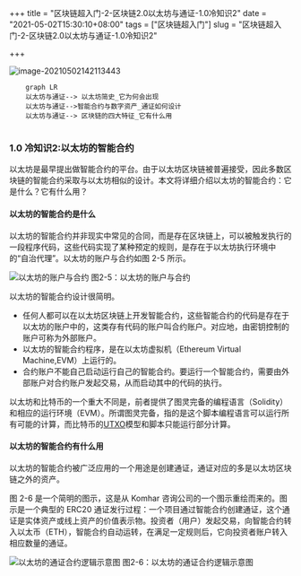 +++
title = "区块链超入门-2-区块链2.0以太坊与通证-1.0冷知识2"
date = "2021-05-02T15:30:10+08:00"
tags = ["区块链超入门"]
slug = "区块链超入门-2-区块链2.0以太坊与通证-1.0冷知识2"

+++

![image-20210502142113443](C:\Users\jiaoj\Desktop\current\rorrim\static\images\image-20210502142113443.png)
```mermaid
	graph LR
	以太坊与通证--> 以太坊简史_它为何会出现
	以太坊与通证-->智能合约与数字资产_通证如何设计
	以太坊与通证--> 区块链的四大特征_它有什么用
	
```

### 1.0 冷知识2:以太坊的智能合约

以太坊是最早提出做智能合约的平台。由于以太坊区块链被普遍接受，因此多数区块链的智能合约采取与以太坊相似的设计。本文将详细介绍以太坊的智能合约：它是什么？它有什么用？

#### 以太坊的智能合约是什么

以太坊的智能合约并非现实中常见的合同，而是存在区块链上，可以被触发执行的一段程序代码，这些代码实现了某种预定的规则，是存在于以太坊执行环境中的“自治代理”。以太坊的账户与合约如图 2-5 所示。



![以太坊的账户与合约](C:\Users\jiaoj\Desktop\current\rorrim\static\images\1-1Z10QS1351X.gif)
图2-5：以太坊的账户与合约


以太坊的智能合约设计很简明。

- 任何人都可以在以太坊区块链上开发智能合约，这些智能合约的代码是存在于以太坊的账户中的，这类存有代码的账户叫合约账户。对应地，由密钥控制的账户可称为外部账户。
- 以太坊的智能合约程序，是在以太坊虚拟机（Ethereum Virtual Machine,EVM）上运行的。
- 合约账户不能自己启动运行自己的智能合约。要运行一个智能合约，需要由外部账户对合约账户发起交易，从而启动其中的代码的执行。


以太坊和比特币的一个重大不同是，前者提供了图灵完备的编程语言（Solidity）和相应的运行环境（EVM）。所谓图灵完备，指的是这个脚本编程语言可以运行所有可能的计算，而比特币的[UTXO](http://c.biancheng.net/view/1895.html)模型和脚本只能运行部分计算。

#### 以太坊的智能合约有什么用

以太坊的智能合约被广泛应用的一个用途是创建通证，通证对应的多是以太坊区块链之外的资产。

图 2-6 是一个简明的图示，这是从 Komhar 咨询公司的一个图示重绘而来的。图示是一个典型的 ERC20 通证发行过程：一个项目通过智能合约创建通证，这个通证是实体资产或线上资产的价值表示物。投资者（用户）发起交易，向智能合约转入以太币（ETH），智能合约自动运转，在满足一定规则后，它向投资者账户转入相应数量的通证。



![以太坊的通证合约逻辑示意图](C:\Users\jiaoj\Desktop\current\rorrim\static\images\1-1Z10QS4042U.gif)
图2-6：以太坊的通证合约逻辑示意图